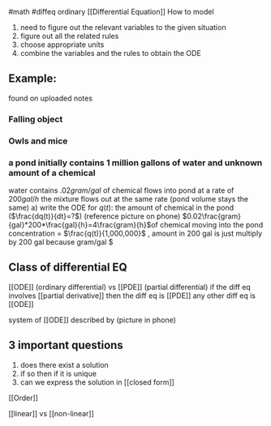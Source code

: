 #math #diffeq
ordinary [[Differential Equation]]
How to model
1. need to figure out the relevant variables to the given situation
2. figure out all the related rules
3. choose appropriate units
4. combine the variables and the rules to obtain the ODE
## Example:
found on uploaded notes

### Falling object

### Owls and mice

### a pond initially contains 1 million gallons of water and unknown amount of a chemical
water contains $.02 gram/gal$ of chemical flows into pond at a rate of $200 gal/h$ the mixture flows out at the same rate (pond volume stays the same)
a) write the ODE for $q(t)$: the amount of chemical in the pond ($\frac{dq(t)}{dt}=?$) (reference picture on phone)
$0.02\frac{gram}{gal}*200*\frac{gal}{h}=4\frac{gram}{h}$of chemical moving into the pond
concentration = $\frac{q(t)}{1,000,000}$ , amount in 200 gal is just multiply by 200 gal because gram/gal
$


## Class of differential EQ
[[ODE]] (ordinary differential) vs [[PDE]] (partial differential)
if the diff eq involves [[partial derivative]] then the diff eq is [[PDE]]
any other diff eq is [[ODE]]

system of [[ODE]] described by (picture in phone)

## 3 important questions
1. does there exist a solution
2. if so then if it is unique
3. can we express the solution in [[closed form]]

[[Order]]

[[linear]] vs [[non-linear]]